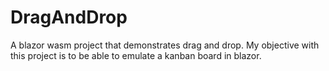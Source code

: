 # DragAndDrop
A blazor wasm project that demonstrates drag and drop. My objective with this project is to be able to emulate 
a kanban board in blazor.
